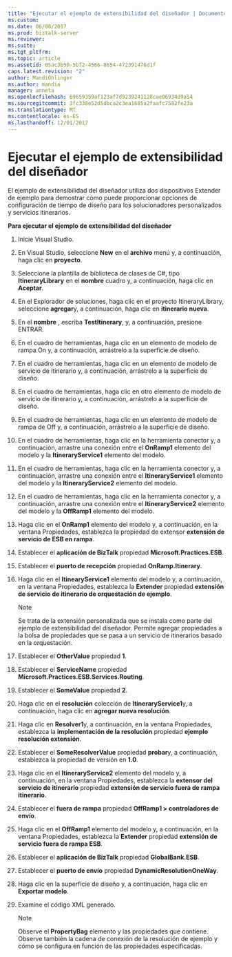 ```yaml
---
title: "Ejecutar el ejemplo de extensibilidad del diseñador | Documentos de Microsoft"
ms.custom: 
ms.date: 06/08/2017
ms.prod: biztalk-server
ms.reviewer: 
ms.suite: 
ms.tgt_pltfrm: 
ms.topic: article
ms.assetid: 05ac3b50-5bf2-4566-8654-472391476d1f
caps.latest.revision: "2"
author: MandiOhlinger
ms.author: mandia
manager: anneta
ms.openlocfilehash: 69659359af123af7d9239241128cae06934d9a54
ms.sourcegitcommit: 3fc338e52d5dbca2c3ea1685a2faafc7582fe23a
ms.translationtype: MT
ms.contentlocale: es-ES
ms.lasthandoff: 12/01/2017
---
```

# <a name="running-the-designer-extensibility-sample"></a>Ejecutar el ejemplo de extensibilidad del diseñador
El ejemplo de extensibilidad del diseñador utiliza dos dispositivos Extender de ejemplo para demostrar cómo puede proporcionar opciones de configuración de tiempo de diseño para los solucionadores personalizados y servicios itinerarios.  
  
 **Para ejecutar el ejemplo de extensibilidad del diseñador**  
  
1.  Inicie Visual Studio.  
  
2.  En Visual Studio, seleccione **New** en el **archivo** menú y, a continuación, haga clic en **proyecto**.  
  
3.  Seleccione la plantilla de biblioteca de clases de C#, tipo **ItineraryLibrary** en el **nombre** cuadro y, a continuación, haga clic en **Aceptar**.  
  
4.  En el Explorador de soluciones, haga clic en el proyecto ItineraryLibrary, seleccione **agregar**y, a continuación, haga clic en **itinerario nueva**.  
  
5.  En el **nombre** , escriba **TestItinerary**, y, a continuación, presione ENTRAR.  
  
6.  En el cuadro de herramientas, haga clic en un elemento de modelo de rampa On y, a continuación, arrástrelo a la superficie de diseño.  
  
7.  En el cuadro de herramientas, haga clic en un elemento de modelo de servicio de itinerario y, a continuación, arrástrelo a la superficie de diseño.  
  
8.  En el cuadro de herramientas, haga clic en otro elemento de modelo de servicio de itinerario y, a continuación, arrástrelo a la superficie de diseño.  
  
9. En el cuadro de herramientas, haga clic en un elemento de modelo de rampa de Off y, a continuación, arrástrelo a la superficie de diseño.  
  
10. En el cuadro de herramientas, haga clic en la herramienta conector y, a continuación, arrastre una conexión entre el **OnRamp1** elemento del modelo y la **ItineraryService1** elemento del modelo.  
  
11. En el cuadro de herramientas, haga clic en la herramienta conector y, a continuación, arrastre una conexión entre el **ItineraryService1** elemento del modelo y la **ItineraryService2** elemento del modelo.  
  
12. En el cuadro de herramientas, haga clic en la herramienta conector y, a continuación, arrastre una conexión entre el **ItineraryService2** elemento del modelo y la **OffRamp1** elemento del modelo.  
  
13. Haga clic en el **OnRamp1** elemento del modelo y, a continuación, en la ventana Propiedades, establezca la propiedad de extensor **extensión de servicio de ESB en rampa**.  
  
14. Establecer el **aplicación de BizTalk** propiedad **Microsoft.Practices.ESB**.  
  
15. Establecer el **puerto de recepción** propiedad **OnRamp.Itinerary**.  
  
16. Haga clic en el **ItinearyService1** elemento del modelo y, a continuación, en la ventana Propiedades, establezca la **Extender** propiedad **extensión de servicio de itinerario de orquestación de ejemplo**.  
  
    > [!NOTE]
    >  Se trata de la extensión personalizada que se instala como parte del ejemplo de extensibilidad del diseñador. Permite agregar propiedades a la bolsa de propiedades que se pasa a un servicio de itinerarios basado en la orquestación.  
  
17. Establecer el **OtherValue** propiedad **1**.  
  
18. Establecer el **ServiceName** propiedad **Microsoft.Practices.ESB.Services.Routing**.  
  
19. Establecer el **SomeValue** propiedad **2**.  
  
20. Haga clic en el **resolución** colección de **ItineraryService1**y, a continuación, haga clic en **agregar nueva resolución**.  
  
21. Haga clic en **Resolver1**y, a continuación, en la ventana Propiedades, establezca la **implementación de la resolución** propiedad **ejemplo resolución extensión**.  
  
22. Establecer el **SomeResolverValue** propiedad **probar**y, a continuación, establezca la propiedad de versión en **1.0**.  
  
23. Haga clic en el **ItineraryService2** elemento del modelo y, a continuación, en la ventana Propiedades, establezca la **extensor del servicio de itinerario** propiedad **extensión de servicio fuera de rampa itinerario**.  
  
24. Establecer el **fuera de rampa** propiedad **OffRamp1 > controladores de envío**.  
  
25. Haga clic en el **OffRamp1** elemento del modelo y, a continuación, en la ventana Propiedades, establezca la **Extender** propiedad **extensión de servicio fuera de rampa ESB**.  
  
26. Establecer el **aplicación de BizTalk** propiedad **GlobalBank.ESB**.  
  
27. Establecer el **puerto de envío** propiedad **DynamicResolutionOneWay**.  
  
28. Haga clic en la superficie de diseño y, a continuación, haga clic en **Exportar modelo**.  
  
29. Examine el código XML generado.  
  
    > [!NOTE]
    >  Observe el **PropertyBag** elemento y las propiedades que contiene. Observe también la cadena de conexión de la resolución de ejemplo y cómo se configura en función de las propiedades especificadas.